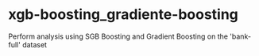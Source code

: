 # xgb-boosting_gradiente-boosting
Perform analysis using SGB Boosting and Gradient Boosting on the 'bank-full' dataset 
